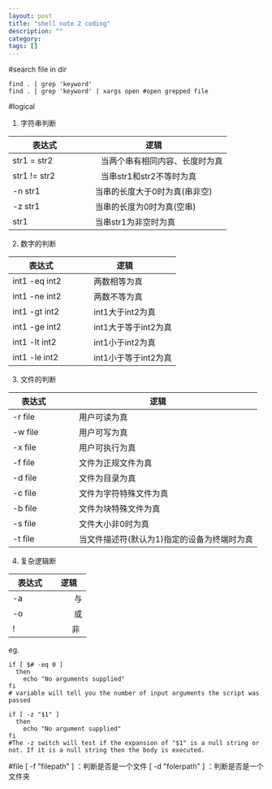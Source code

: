 ```yaml
---
layout: post
title: "shell note 2 coding"
description: ""
category: 
tags: []
---
```



#search file in dir

```
find . | grep 'keyword'
find . | grep 'keyword' | xargs open #open grepped file
```

#logical

1. 字符串判断

表达式|逻辑
---------|-------------
str1 = str2　　|　　当两个串有相同内容、长度时为真 
str1 != str2　 |　　当串str1和str2不等时为真 
-n str1　　　　 |　 当串的长度大于0时为真(串非空) 
-z str1　　　　 |　 当串的长度为0时为真(空串) 
str1　　　　　　|　   当串str1为非空时为真

2. 数字的判断

表达式|逻辑
---------|-------------
int1 -eq int2　|　　两数相等为真 
int1 -ne int2　|　　两数不等为真 
int1 -gt int2　|　　int1大于int2为真 
int1 -ge int2　|　　int1大于等于int2为真 
int1 -lt int2　|　　int1小于int2为真 
int1 -le int2　|　　int1小于等于int2为真

3. 文件的判断

表达式|逻辑 
---------|-------------
-r file　　|　　用户可读为真 
-w file　　|　　用户可写为真 
-x file　　|　　用户可执行为真 
-f file　　|　　文件为正规文件为真 
-d file　　|　　文件为目录为真 
-c file　　|　　文件为字符特殊文件为真 
-b file　　|　　文件为块特殊文件为真 
-s file　　|　　文件大小非0时为真 
-t file　　|　　当文件描述符(默认为1)指定的设备为终端时为真

4. 复杂逻辑断
 
表达式|逻辑
---------|-------------
-a 　 　|　　 与 
-o　　　|　　 或 
!　　　　|　　非

eg. 

```
if [ $# -eq 0 ]
  then
    echo "No arguments supplied"
fi
# variable will tell you the number of input arguments the script was passed
```

```
if [ -z "$1" ]
  then
    echo "No argument supplied"
fi
#The -z switch will test if the expansion of "$1" is a null string or not. If it is a null string then the body is executed.
```

#file
[ -f "filepath" ] ：判断是否是一个文件 
[ -d "folerpath" ] ：判断是否是一个文件夹 
